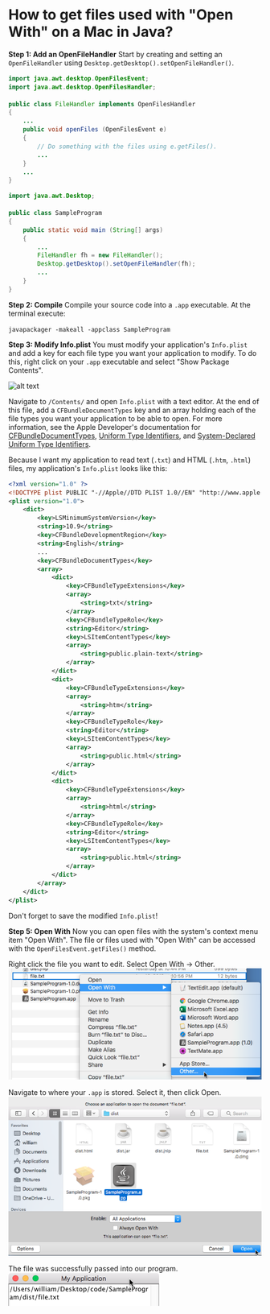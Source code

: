 # How to get files used with "Open With" on a Mac in Java?

**Step 1: Add an OpenFileHandler** Start by creating and setting an `OpenFileHandler` using `Desktop.getDesktop().setOpenFileHandler()`.

```Java
import java.awt.desktop.OpenFilesEvent;
import java.awt.desktop.OpenFilesHandler;

public class FileHandler implements OpenFilesHandler
{
	...
	public void openFiles (OpenFilesEvent e)
	{
		// Do something with the files using e.getFiles().
		...
	}
	...
}
```

```Java
import java.awt.Desktop;

public class SampleProgram
{
	public static void main (String[] args)
	{
		...
		FileHandler fh = new FileHandler();
		Desktop.getDesktop().setOpenFileHandler(fh);
		...
	}
}
```

**Step 2: Compile** Compile your source code into a `.app` executable. At the terminal execute:

```javapackager -makeall -appclass SampleProgram```

**Step 3: Modify Info.plist** You must modify your application's `Info.plist` and add a key for each file type you want your application to modify. To do this, right click on your `.app` executable and select "Show Package Contents".

![alt text](https://raw.githubusercontent.com/wjenkins92/JavaOpenWith/master/ShowPackageContents.png?token=AITC3AJP5GRD623S2KNQ3FC6KBBHC "Show Package Contents on Mac")

Navigate to `/Contents/` and open `Info.plist` with a text editor. At the end of this file, add a `CFBundleDocumentTypes` key and an array holding each of the file types you want your application to be able to open. For more information, see the Apple Developer's documentation for [CFBundleDocumentTypes](https://developer.apple.com/library/archive/documentation/General/Reference/InfoPlistKeyReference/Articles/CoreFoundationKeys.html#//apple_ref/doc/uid/TP40009249-101685-TPXREF107), [Uniform Type Identifiers](https://developer.apple.com/library/archive/documentation/FileManagement/Conceptual/understanding_utis/understand_utis_intro/understand_utis_intro.html#//apple_ref/doc/uid/TP40001319), and [System-Declared Uniform Type Identifiers](https://developer.apple.com/library/archive/documentation/Miscellaneous/Reference/UTIRef/Articles/System-DeclaredUniformTypeIdentifiers.html#//apple_ref/doc/uid/TP40009259).

Because I want my application to read text (`.txt`) and HTML (`.htm`, `.html`) files, my application's `Info.plist` looks like this:

```xml
<?xml version="1.0" ?>
<!DOCTYPE plist PUBLIC "-//Apple//DTD PLIST 1.0//EN" "http://www.apple.com/DTDs/PropertyList-1.0.dtd">
<plist version="1.0">
	<dict>
		<key>LSMinimumSystemVersion</key>
		<string>10.9</string>
		<key>CFBundleDevelopmentRegion</key>
		<string>English</string>
		...
		<key>CFBundleDocumentTypes</key>
		<array>
			<dict>
				<key>CFBundleTypeExtensions</key>
				<array>
					<string>txt</string>
				</array>
				<key>CFBundleTypeRole</key>
				<string>Editor</string>
				<key>LSItemContentTypes</key>
				<array>
					<string>public.plain-text</string>
				</array>
			</dict>
			<dict>
				<key>CFBundleTypeExtensions</key>
				<array>
					<string>htm</string>
				</array>
				<key>CFBundleTypeRole</key>
				<string>Editor</string>
				<key>LSItemContentTypes</key>
				<array>
					<string>public.html</string>
				</array>
			</dict>
			<dict>
				<key>CFBundleTypeExtensions</key>
				<array>
					<string>html</string>
				</array>
				<key>CFBundleTypeRole</key>
				<string>Editor</string>
				<key>LSItemContentTypes</key>
				<array>
					<string>public.html</string>
				</array>
			</dict>
		</array>
	</dict>
</plist>
```

Don't forget to save the modified `Info.plist`!

**Step 5: Open With** Now you can open files with the system's context menu item "Open With". The file or files used with "Open With" can be accessed with the `OpenFilesEvent.getFiles()` method.

Right click the file you want to edit. Select Open With → Other.
![alt text](https://raw.githubusercontent.com/wjenkins92/JavaOpenWith/master/OpenWith_Other.png?token=AITC3ANBG5FTJ4S7PS45ETK6KBAXE "Open With on Mac")

Navigate to where your `.app` is stored. Select it, then click Open.
![alt text](https://raw.githubusercontent.com/wjenkins92/JavaOpenWith/master/OpenWith_Choose.png?token=AITC3ANWYWB5LRD65OV5HZC6KBA3A "Choosing our app with Open With")

The file was successfully passed into our program.
![alt text](https://raw.githubusercontent.com/wjenkins92/JavaOpenWith/master/OpenedFile.png?token=AITC3AKYN7NKL7S5N7CGKUC6KBA7K "File was passed to program")
